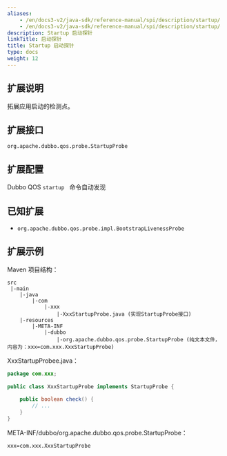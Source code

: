 ```yaml
---
aliases:
    - /en/docs3-v2/java-sdk/reference-manual/spi/description/startup/
    - /en/docs3-v2/java-sdk/reference-manual/spi/description/startup/
description: Startup 启动探针
linkTitle: 启动探针
title: Startup 启动探针
type: docs
weight: 12
---
```







## 扩展说明


拓展应用启动的检测点。


## 扩展接口


`org.apache.dubbo.qos.probe.StartupProbe`


## 扩展配置


Dubbo QOS `startup`   命令自动发现


## 已知扩展


- `org.apache.dubbo.qos.probe.impl.BootstrapLivenessProbe`



## 扩展示例


Maven 项目结构：


```
src
 |-main
    |-java
        |-com
            |-xxx
                |-XxxStartupProbe.java (实现StartupProbe接口)
    |-resources
        |-META-INF
            |-dubbo
                |-org.apache.dubbo.qos.probe.StartupProbe (纯文本文件，内容为：xxx=com.xxx.XxxStartupProbe)
```


XxxStartupProbee.java：


```java
package com.xxx;
 
public class XxxStartupProbe implements StartupProbe {
    
    public boolean check() {
        // ...
    }
}
```


META-INF/dubbo/org.apache.dubbo.qos.probe.StartupProbe：


```
xxx=com.xxx.XxxStartupProbe
```
